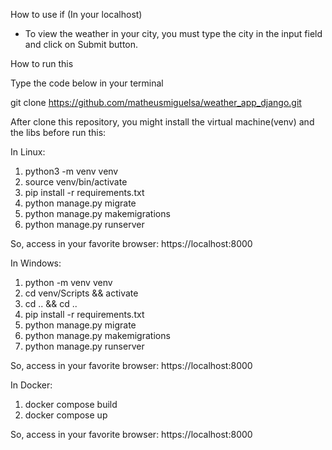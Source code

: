How to use if (In your localhost)
- To view the weather in your city, you must type the city in the input field and click on Submit button.

How to run this

Type the code below in your terminal

git clone https://github.com/matheusmiguelsa/weather_app_django.git

After clone this repository, you might install the virtual machine(venv) and the libs before run this:

In Linux:
1. python3 -m venv venv
2. source venv/bin/activate
3. pip install -r requirements.txt
4. python manage.py migrate
5. python manage.py makemigrations
6. python manage.py runserver

So, access in your favorite browser: https://localhost:8000

In Windows:
1. python -m venv venv
2. cd venv/Scripts && activate
3. cd .. && cd ..
4. pip install -r requirements.txt
5. python manage.py migrate
6. python manage.py makemigrations
7. python manage.py runserver

So, access in your favorite browser: https://localhost:8000

In Docker:
1. docker compose build
2. docker compose up

So, access in your favorite browser: https://localhost:8000